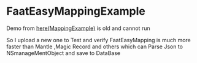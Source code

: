 FaatEasyMappingExample
==============
Demo from [here(MappingExample)](https://github.com/Yalantis/MappingExample) is old and cannot run<br>

So I upload a new one to Test  and verify FaatEasyMapping is much more faster than Mantle ,Magic Record and others  which can Parse Json to NSmanageMentObject and save to DataBase
